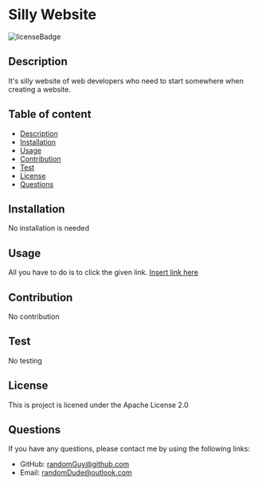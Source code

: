 # Silly Website

![licenseBadge](https://img.shields.io/badge/license-apache--2.0-blue)
    
## Description
It's silly website of web developers who need to start somewhere when creating a website.

## Table of content
* [Description](#description)
* [Installation](#installation)
* [Usage](#usage)
* [Contribution](#contribution)
* [Test](#test)
* [License](#license)
* [Questions](#questions)
      
## Installation
No installation is needed
      
## Usage
All you have to do is to click the given link. [Insert link here]()
      
## Contribution
No contribution

## Test
No testing
      
## License

  This is project is licened under the Apache License 2.0

## Questions
If you have any questions, please contact me by using the following links:
* GitHub: [randomGuy@github.com](randomGuy@github.com)
* Email: [randomDude@outlook.com](randomDude@outlook.com)
